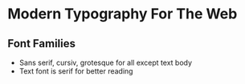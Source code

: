# Modern Typography For The Web

## Font Families

* Sans serif, cursiv, grotesque for all except text body
* Text font is serif for better reading

